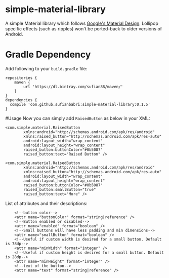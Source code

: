 # simple-material-library
A simple Material library which follows [Google's Material Design][1]. Lollipop specific effects (such as ripples) won't be ported-back to older versions of Android.

# Gradle Dependency
Add following to your `build.gradle` file:

    repositories {
        maven {
            url 'https://dl.bintray.com/sufian88/maven/'
        }
    }
    dependencies {
      compile 'com.github.sufianbabri:simple-material-library:0.1.5'
    }


#Usage
Now you can simply add `RaisedButton` as below in your XML:

    <com.simple.material.RaisedButton
            xmlns:android="http://schemas.android.com/apk/res/android"
            xmlns:raised_button="http://schemas.android.com/apk/res-auto"
            android:layout_width="wrap_content"
            android:layout_height="wrap_content"
            raised_button:buttonColor="#0b5087"
            raised_button:text="Raised Button" />
            
    <com.simple.material.RaisedButton
            xmlns:android="http://schemas.android.com/apk/res/android"
            xmlns:raised_button="http://schemas.android.com/apk/res-auto"
            android:layout_width="wrap_content"
            android:layout_height="wrap_content"
            raised_button:buttonColor="#0b5087"
            raised_button:smallButton="true"
            raised_button:text="More" />
            
List of attributes and their descriptions:

        <!--button color-->
        <attr name="buttonColor" format="string|reference" />
        <!--Button enabled or disabled-->
        <attr name="enabled" format="boolean" />
        <!--Small buttons will have less padding and min dimensions-->
        <attr name="smallButton" format="boolean" />
        <!--Useful if custom width is desired for a small button. Default is 78dp-->
        <attr name="minWidth" format="integer" />
        <!--Useful if custom height is desired for a small button. Default is 28dp-->
        <attr name="minHeight" format="integer" />
        <!--text of the button-->
        <attr name="text" format="string|reference" />
        
  [1]: www.google.com/design/spec/material-design/introduction.html
